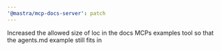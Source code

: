 ```yaml
---
'@mastra/mcp-docs-server': patch
---
```


Increased the allowed size of loc in the docs MCPs examples tool so that the agents.md example still fits in
